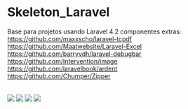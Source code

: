 Skeleton_Laravel
================

Base para projetos usando Laravel 4.2
componentes extras:<br />
https://github.com/maxxscho/laravel-tcpdf<br />
https://github.com/Maatwebsite/Laravel-Excel<br />
https://github.com/barryvdh/laravel-debugbar<br />
https://github.com/Intervention/image<br />
https://github.com/laravelbook/ardent<br />
https://github.com/Chumper/Zipper<br />
<br /><br />
<a href="http://laravel.com/" target="_blank"><img src="http://i.imgur.com/lssXr4P.png" /></a>
<a href="http://bower.io/" target="_blank"><img src="http://i.imgur.com/EBl9zIZ.png" /></a>
<a href="https://angularjs.org/" target="_blank"><img src="http://i.imgur.com/7sAvt4f.png" /></a>
<a href="http://getbootstrap.com/" target="_blank"><img src="http://i.imgur.com/KoAGSGA.jpg" /></a>
